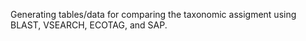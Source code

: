 Generating tables/data for comparing the taxonomic assigment using BLAST, VSEARCH, ECOTAG, and SAP. 
